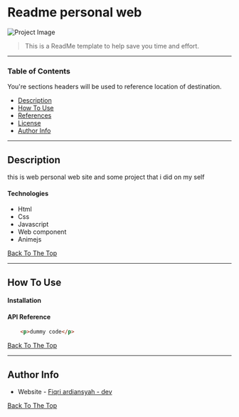 # Readme personal web

![Project Image](https://ik.imagekit.io/p4ukigs1hrvx/readme_tGQuZPKZI.PNG)

> This is a ReadMe template to help save you time and effort.

---

### Table of Contents
You're sections headers will be used to reference location of destination.

- [Description](#description)
- [How To Use](#how-to-use)
- [References](#references)
- [License](#license)
- [Author Info](#author-info)

---

## Description

this is web personal web site and some project that i did on my self

#### Technologies

- Html
- Css
- Javascript
- Web component
- Animejs

[Back To The Top](#read-me-template)

---

## How To Use

#### Installation



#### API Reference

```html
    <p>dummy code</p>
```
[Back To The Top](#read-me-template)

---


## Author Info
- Website - [Fiqri ardiansyah - dev](https://fiqriardiansyah-dev.web.app/)

[Back To The Top](#read-me-template)

